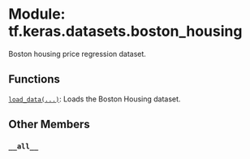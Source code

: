 <div itemscope itemtype="http://developers.google.com/ReferenceObject">
<meta itemprop="name" content="tf.keras.datasets.boston_housing" />
<meta itemprop="path" content="Stable" />
<meta itemprop="property" content="__all__"/>
</div>

# Module: tf.keras.datasets.boston_housing

Boston housing price regression dataset.

## Functions

[`load_data(...)`](../../../tf/keras/datasets/boston_housing/load_data.md): Loads the Boston Housing dataset.

## Other Members

<h3 id="__all__"><code>__all__</code></h3>

